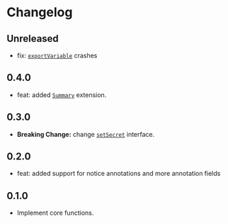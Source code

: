 # Changelog

## Unreleased

* fix: [`exportVariable`](https://pub.dev/documentation/actions_toolkit_dart/latest/core/exportVariable.html) crashes

## 0.4.0

* feat: added [`Summary`](https://pub.dev/documentation/actions_toolkit_dart/latest/core/Summary-class.html) extension.

## 0.3.0

* **Breaking Change:** change [`setSecret`](https://pub.dev/documentation/actions_toolkit_dart/latest/core/setSecret.html) interface.

## 0.2.0

* feat: added support for notice annotations and more annotation fields

## 0.1.0

* Implement core functions.
